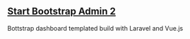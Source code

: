 ## [Start Bootstrap Admin 2](https://github.com/BlackrockDigital/startbootstrap-sb-admin-2)
Bottstrap dashboard templated build with Laravel and Vue.js
